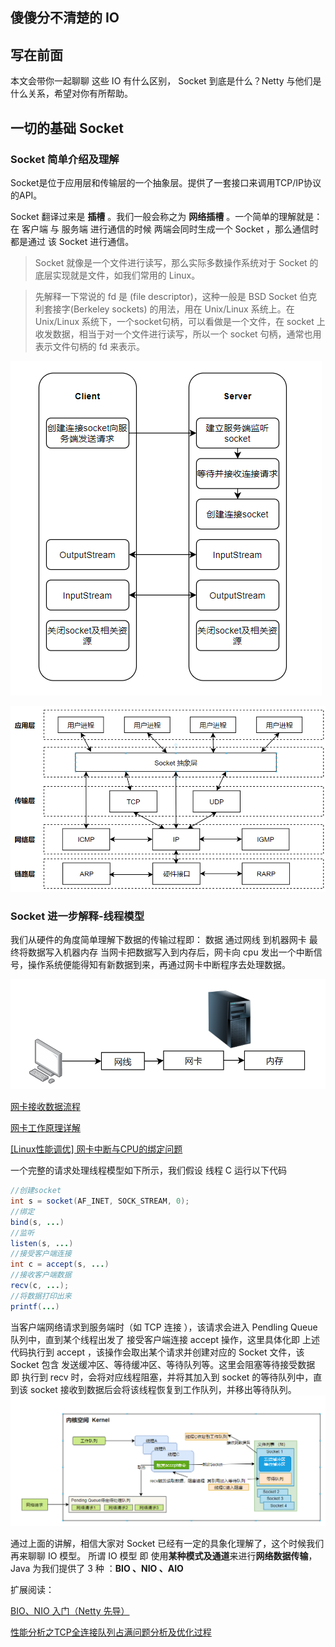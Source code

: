 ## 傻傻分不清楚的 IO

## 写在前面 

本文会带你一起聊聊 这些 IO 有什么区别， Socket 到底是什么？Netty 与他们是什么关系，希望对你有所帮助。

##  一切的基础 Socket

### Socket 简单介绍及理解

Socket是位于应用层和传输层的一个抽象层。提供了一套接口来调用TCP/IP协议的API。

Socket 翻译过来是 **插槽** 。我们一般会称之为 **网络插槽** 。一个简单的理解就是：
在 客户端 与 服务端 进行通信的时候 两端会同时生成一个 Socket ，那么通信时都是通过 该 Socket 进行通信。

> Socket 就像是一个文件进行读写，那么实际多数操作系统对于 Socket 的底层实现就是文件，如我们常用的 Linux。

> 先解释一下常说的 fd 是 (file descriptor)，这种一般是 BSD Socket 伯克利套接字(Berkeley sockets) 的用法，用在 Unix/Linux 系统上。在 Unix/Linux 系统下，一个socket句柄，可以看做是一个文件，在 socket 上收发数据，相当于对一个文件进行读写，所以一个 socket 句柄，通常也用表示文件句柄的 fd 来表示。

![image-20220621100313897](img/IO/image-20220621100313897.png)

![image-20220811145910758](img/README/image-20220811145910758.png)

### Socket 进一步解释-线程模型

我们从硬件的角度简单理解下数据的传输过程即：
数据 通过网线 到机器网卡 最终将数据写入机器内存
当网卡把数据写入到内存后，网卡向 cpu 发出一个中断信号，操作系统便能得知有新数据到来，再通过网卡中断程序去处理数据。

![image-20220621100603833](img/IO/image-20220621100603833.png)

[网卡接收数据流程](https://zhuanlan.zhihu.com/p/553904728)

[网卡工作原理详解](https://blog.csdn.net/tao546377318/article/details/51602298)

[[Linux性能调优] 网卡中断与CPU的绑定问题](https://blog.csdn.net/qq_21127151/article/details/106822221)

一个完整的请求处理线程模型如下所示，我们假设 线程 C 运行以下代码

```java
//创建socket
int s = socket(AF_INET, SOCK_STREAM, 0);   
//绑定
bind(s, ...)
//监听
listen(s, ...)
//接受客户端连接
int c = accept(s, ...)
//接收客户端数据
recv(c, ...);
//将数据打印出来
printf(...)
```

当客户端网络请求到服务端时（如 TCP 连接 ），该请求会进入 Pendling Queue 队列中，直到某个线程出发了 接受客户端连接 accept 操作，这里具体化即 上述代码执行到 accept ，该操作会取出某个请求并创建对应的 Socket 文件，该 Socket 包含 发送缓冲区、等待缓冲区、等待队列等。这里会阻塞等待接受数据 即 执行到 recv 时，会将对应线程阻塞，并将其加入到 socket 的等待队列中，直到该 socket 接收到数据后会将该线程恢复到工作队列，并移出等待队列。
![image-20220621103655147](img/IO/image-20220621103655147.png)

通过上面的讲解，相信大家对 Socket 已经有一定的具象化理解了，这个时候我们再来聊聊 IO 模型。
所谓 IO 模型 即 使用**某种模式及通道**来进行**网络数据传输**， Java 为我们提供了 3 种 ：**BIO 、NIO 、AIO**



扩展阅读：

[BIO、NIO 入门（Netty 先导）](https://blog.csdn.net/w903328615/article/details/113914902?spm=1001.2014.3001.5501)

[性能分析之TCP全连接队列占满问题分析及优化过程](https://www.cnblogs.com/wx170119/p/12068005.html)
